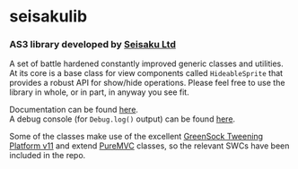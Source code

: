 # seisakulib
### AS3 library developed by [Seisaku Ltd](http://www.seisaku.co.uk)
A set of battle hardened constantly improved generic classes and utilities. At its core is a base class for view components called `HideableSprite` that provides a robust API for show/hide operations. Please feel free to use the library in whole, or in part, in anyway you see fit.

Documentation can be found [here](http://www.seisaku.co.uk/docs).  
A debug console (for `Debug.log()` output) can be found [here](http://www.seisaku.co.uk/console).

Some of the classes make use of the excellent [GreenSock Tweening Platform v11](http://www.greensock.com/v11/) and extend [PureMVC](http://trac.puremvc.org/PureMVC_AS3/wiki/Downloads) classes, so the relevant SWCs have been included in the repo.